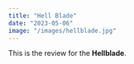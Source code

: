 ```yaml
---
title: "Hell Blade"
date: "2023-05-06"
image: "/images/hellblade.jpg"
---
```


This is the review for the __Hellblade__.